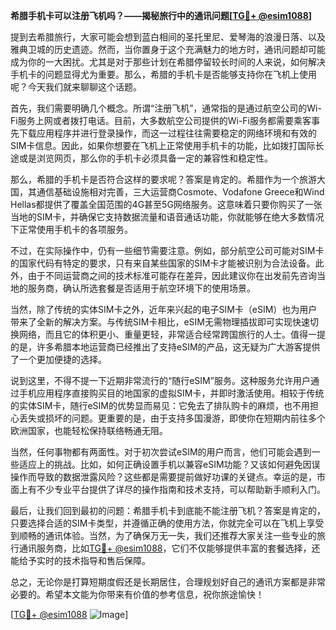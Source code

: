 **希腊手机卡可以注册飞机吗？——揭秘旅行中的通讯问题[[TG💪+ @esim1088](https://t.me/s/esim1088)]**

提到去希腊旅行，大家可能会想到蓝白相间的圣托里尼、爱琴海的浪漫日落、以及雅典卫城的历史遗迹。然而，当你置身于这个充满魅力的地方时，通讯问题却可能成为你的一大困扰。尤其是对于那些计划在希腊停留较长时间的人来说，如何解决手机卡的问题显得尤为重要。那么，希腊的手机卡是否能够支持你在飞机上使用呢？今天我们就来聊聊这个话题。

首先，我们需要明确几个概念。所谓“注册飞机”，通常指的是通过航空公司的Wi-Fi服务上网或者拨打电话。目前，大多数航空公司提供的Wi-Fi服务都需要乘客事先下载应用程序并进行登录操作，而这一过程往往需要稳定的网络环境和有效的SIM卡信息。因此，如果你想要在飞机上正常使用手机卡的功能，比如拨打国际长途或是浏览网页，那么你的手机卡必须具备一定的兼容性和稳定性。

那么，希腊的手机卡是否符合这样的要求呢？答案是肯定的。希腊作为一个旅游大国，其通信基础设施相对完善，三大运营商Cosmote、Vodafone Greece和Wind Hellas都提供了覆盖全国范围的4G甚至5G网络服务。这意味着只要你购买了一张当地的SIM卡，并确保它支持数据流量和语音通话功能，你就能够在绝大多数情况下正常使用手机卡的各项服务。

不过，在实际操作中，仍有一些细节需要注意。例如，部分航空公司可能对SIM卡的国家代码有特定的要求，只有来自某些国家的SIM卡才能被识别为合法设备。此外，由于不同运营商之间的技术标准可能存在差异，因此建议你在出发前先咨询当地的服务商，确认所选套餐是否适用于航空环境下的使用场景。

当然，除了传统的实体SIM卡之外，近年来兴起的电子SIM卡（eSIM）也为用户带来了全新的解决方案。与传统SIM卡相比，eSIM无需物理插拔即可实现快速切换网络，而且它的体积更小、重量更轻，非常适合经常跨国旅行的人士。值得一提的是，许多希腊本地运营商已经推出了支持eSIM的产品，这无疑为广大游客提供了一个更加便捷的选择。

说到这里，不得不提一下近期非常流行的“随行eSIM”服务。这种服务允许用户通过手机应用程序直接购买目的地国家的虚拟SIM卡，并即时激活使用。相较于传统的实体SIM卡，随行eSIM的优势显而易见：它免去了排队购卡的麻烦，也不用担心丢失或损坏的问题。更重要的是，由于支持多国漫游，即使你在短期内前往多个欧洲国家，也能轻松保持联络畅通无阻。

当然，任何事物都有两面性。对于初次尝试eSIM的用户而言，他们可能会遇到一些适应上的挑战。比如，如何正确设置手机以兼容eSIM功能？又该如何避免因误操作而导致的数据泄露风险？这些都是需要提前做好功课的关键点。幸运的是，市面上有不少专业平台提供了详尽的操作指南和技术支持，可以帮助新手顺利入门。

最后，让我们回到最初的问题：希腊手机卡到底能不能注册飞机？答案是肯定的，只要选择合适的SIM卡类型，并遵循正确的使用方法，你就完全可以在飞机上享受到顺畅的通讯体验。当然，为了确保万无一失，我们还推荐大家关注一些专业的旅行通讯服务商，比如[TG💪+ @esim1088](https://t.me/s/esim1088)，它们不仅能够提供丰富的套餐选择，还能给予实时的技术指导和售后保障。

总之，无论你是打算短期度假还是长期居住，合理规划好自己的通讯方案都是非常必要的。希望本文能为你带来有价值的参考信息，祝你旅途愉快！

[[TG💪+ @esim1088](https://t.me/s/esim1088) ![Image](https://i.postimg.cc/4NQfJmqS/Snipaste-2025-05-13-00-14-12.png)]